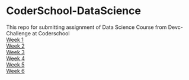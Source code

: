 # CoderSchool-DataScience
This repo for submitting assignment of Data Science Course from Devc-Challenge at Coderschool
<br/>
[Week 1](https://github.com/lamducanhndgv/CoderSchool-DataScience/tree/master/Week_1)
<br/>
[Week 2](https://github.com/lamducanhndgv/CoderSchool-DataScience/tree/master/Week_2)
<br/>
[Week 3](https://github.com/lamducanhndgv/CoderSchool-DataScience/tree/master/Week_3)
<br/>
[Week 4](https://github.com/lamducanhndgv/CoderSchool-DataScience/tree/master/Week_4)
<br/>
[Week 5](https://github.com/lamducanhndgv/CoderSchool-DataScience/tree/master/Week_5)
<br/>
[Week 6](https://github.com/lamducanhndgv/CoderSchool-DataScience/tree/master/Week_6)